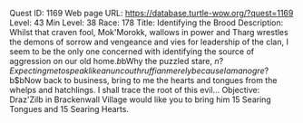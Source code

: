 Quest ID: 1169
Web page URL: https://database.turtle-wow.org/?quest=1169
Level: 43
Min Level: 38
Race: 178
Title: Identifying the Brood
Description: Whilst that craven fool, Mok'Morokk, wallows in power and Tharg wrestles the demons of sorrow and vengeance and vies for leadership of the clan, I seem to be the only one concerned with identifying the source of aggression on our old home.$b$bWhy the puzzled stare, $n? Expecting me to speak like an uncouth ruffian merely because I am an ogre?$b$bNow back to business, bring to me the hearts and tongues from the whelps and hatchlings. I shall trace the root of this evil...
Objective: Draz'Zilb in Brackenwall Village would like you to bring him 15 Searing Tongues and 15 Searing Hearts.
